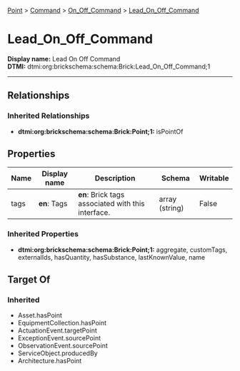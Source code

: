 [Point](../../Point.md) > [Command](../Command.md) > [On_Off_Command](On_Off_Command.md) > [Lead_On_Off_Command](#)
# Lead_On_Off_Command

**Display name:** Lead On Off Command<br />
**DTMI:** dtmi:org:brickschema:schema:Brick:Lead_On_Off_Command;1

---
## Relationships
### Inherited Relationships
* **dtmi:org:brickschema:schema:Brick:Point;1:** isPointOf
## Properties
|Name|Display name|Description|Schema|Writable|
|-|-|-|-|-|
|tags|**en**: Tags|**en**: Brick tags associated with this interface.|array (string)|False|
### Inherited Properties
* **dtmi:org:brickschema:schema:Brick:Point;1:** aggregate, customTags, externalIds, hasQuantity, hasSubstance, lastKnownValue, name
## Target Of
### Inherited
* Asset.hasPoint
* EquipmentCollection.hasPoint
* ActuationEvent.targetPoint
* ExceptionEvent.sourcePoint
* ObservationEvent.sourcePoint
* ServiceObject.producedBy
* Architecture.hasPoint
